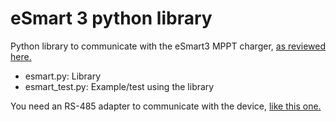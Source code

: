 # eSmart 3 python library

Python library to communicate with the eSmart3 MPPT charger, [as reviewed here.](http://skagmo.com/page.php?p=documents%2F04_esmart3_review)

* esmart.py: Library
* esmart_test.py: Example/test using the library

You need an RS-485 adapter to communicate with the device, [like this one.](https://www.aliexpress.com/item/USB-2-0-to-TTL-RS485-Serial-Converter-Adapter-FTDI-Module-FT232RL-SN75176-double-function-double/32687049767.html)



